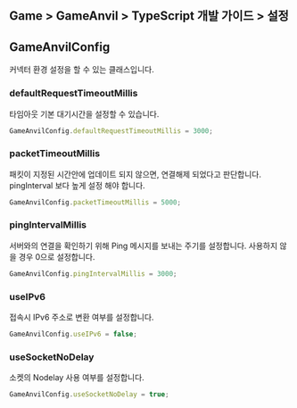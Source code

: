 ## Game > GameAnvil > TypeScript 개발 가이드 > 설정

## GameAnvilConfig

커넥터 환경 설정을 할 수 있는 클래스입니다.

### defaultRequestTimeoutMillis

타임아웃 기본 대기시간을 설정할 수 있습니다.

```typescript
GameAnvilConfig.defaultRequestTimeoutMillis = 3000;
```

### packetTimeoutMillis

패킷이 지정된 시간안에 업데이트 되지 않으면, 연결해제 되었다고 판단합니다.
pingInterval 보다 높게 설정 해야 합니다.

```typescript
GameAnvilConfig.packetTimeoutMillis = 5000;
```

### pingIntervalMillis

서버와의 연결을 확인하기 위해 Ping 메시지를 보내는 주기를 설정합니다.
사용하지 않을 경우 0으로 설정합니다.

```typescript
GameAnvilConfig.pingIntervalMillis = 3000;
```

### useIPv6

접속시 IPv6 주소로 변환 여부를 설정합니다.

```typescript
GameAnvilConfig.useIPv6 = false;
```

### useSocketNoDelay

소켓의 Nodelay 사용 여부를 설정합니다.

```typescript
GameAnvilConfig.useSocketNoDelay = true;
```